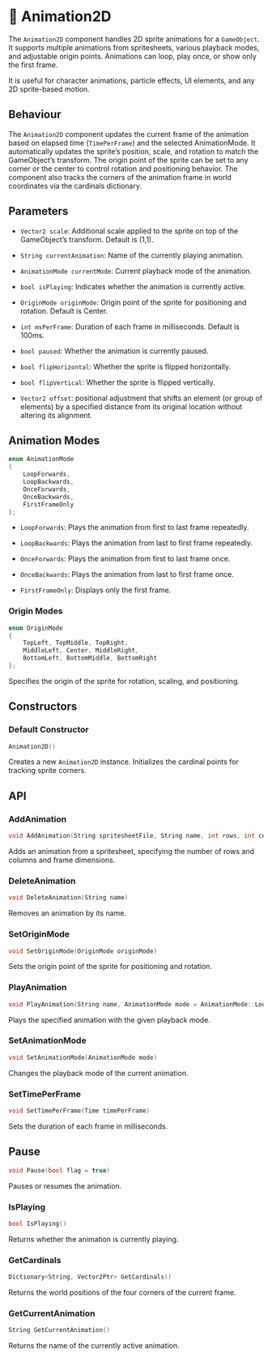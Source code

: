 # 🧩 Animation2D

The ```Animation2D``` component handles 2D sprite animations for a ```GameObject```. It supports multiple animations from spritesheets, various playback modes, and adjustable origin points. Animations can loop, play once, or show only the first frame.

It is useful for character animations, particle effects, UI elements, and any 2D sprite-based motion.

## Behaviour

The ```Animation2D``` component updates the current frame of the animation based on elapsed time (```TimePerFrame```) and the selected AnimationMode. It automatically updates the sprite’s position, scale, and rotation to match the GameObject’s transform. The origin point of the sprite can be set to any corner or the center to control rotation and positioning behavior. The component also tracks the corners of the animation frame in world coordinates via the cardinals dictionary.

## Parameters

* ```Vector2 scale```: Additional scale applied to the sprite on top of the GameObject’s transform. Default is (1,1).

* ```String currentAnimation```: Name of the currently playing animation.

* ```AnimationMode currentMode```: Current playback mode of the animation.

* ```bool isPlaying```: Indicates whether the animation is currently active.

* ```OriginMode originMode```: Origin point of the sprite for positioning and rotation. Default is Center.

* ```int msPerFrame```: Duration of each frame in milliseconds. Default is 100ms.

* ```bool paused```: Whether the animation is currently paused.

* ```bool flipHorizontal```: Whether the sprite is flipped horizontally.

* ```bool flipVertical```: Whether the sprite is flipped vertically.

* ```Vector2 offset```: positional adjustment that shifts an element (or group of elements) by a specified distance from its original location without altering its alignment.

## Animation Modes
```cpp
enum AnimationMode
{
    LoopForwards,
    LoopBackwards,
    OnceForwards,
    OnceBackwards,
    FirstFrameOnly
};
```

* ```LoopForwards```: Plays the animation from first to last frame repeatedly.

* ```LoopBackwards```: Plays the animation from last to first frame repeatedly.

* ```OnceForwards```: Plays the animation from first to last frame once.

* ```OnceBackwards```: Plays the animation from last to first frame once.

* ```FirstFrameOnly```: Displays only the first frame.

### Origin Modes
```cpp
enum OriginMode
{
    TopLeft, TopMiddle, TopRight,
    MiddleLeft, Center, MiddleRight,
    BottomLeft, BottomMiddle, BottomRight
};
```

Specifies the origin of the sprite for rotation, scaling, and positioning.

## Constructors

### Default Constructor
```cpp
Animation2D()
```

Creates a new ```Animation2D``` instance. Initializes the cardinal points for tracking sprite corners.

## API

### AddAnimation
```cpp
void AddAnimation(String spritesheetFile, String name, int rows, int cols, int frameWidth, int frameHeight)
```

Adds an animation from a spritesheet, specifying the number of rows and columns and frame dimensions.

### DeleteAnimation
```cpp
void DeleteAnimation(String name)
```

Removes an animation by its name.

### SetOriginMode
```cpp
void SetOriginMode(OriginMode originMode)
```

Sets the origin point of the sprite for positioning and rotation.

### PlayAnimation
```cpp
void PlayAnimation(String name, AnimationMode mode = AnimationMode::LoopForwards)
```

Plays the specified animation with the given playback mode.

### SetAnimationMode
```cpp
void SetAnimationMode(AnimationMode mode)
```

Changes the playback mode of the current animation.

### SetTimePerFrame
```cpp
void SetTimePerFrame(Time timePerFrame)
```

Sets the duration of each frame in milliseconds.

## Pause
```cpp
void Pause(bool flag = true)
```

Pauses or resumes the animation.

### IsPlaying
```cpp
bool IsPlaying()
```

Returns whether the animation is currently playing.

### GetCardinals
```cpp
Dictionary<String, Vector2Ptr> GetCardinals()
```

Returns the world positions of the four corners of the current frame.

### GetCurrentAnimation
```cpp
String GetCurrentAnimation()
```

Returns the name of the currently active animation.